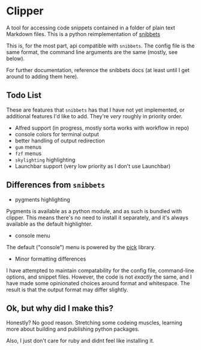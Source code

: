 # Clipper

A tool for accessing code snippets contained in a folder of plain text Markdown files.
This is a python reimplementation of [snibbets](https://github.com/ttscoff/snibbets)

This is, for the most part, api compatible with `snibbets`. The config file is the same format, the command line arguments are the same (mostly, see below).

For further documentation, reference the snibbets docs (at least until I get around to adding them here).

## Todo List

These are features that `snibbets` has that I have not yet implemented, or 
additional features I'd like to add. They're _very_ roughly in priority order.

* Alfred support (in progress, mostly sorta works with workflow in repo)
* console colors for terminal output
* better handling of output redirection
* `gum` menus
* `fzf` menus
* `skylighting` highlighting
* Launchbar support (very low priority as I don't use Launchbar)

## Differences from `snibbets`

* pygments highlighting

Pygments is available as a python module, and as such is bundled with clipper. 
This means there's no need to install it separately, and it's always available as
the default highlighter.

* console menu

The default ("console") menu is powered by the [pick](https://github.com/wong2/pick) library.

* Minor formatting differences

I have attempted to maintain compatability for the config file, command-line
options, and snippet files. However, the code is not _exactly_ the same, and I 
have made some opinionated choices around format and whitespace. The result is 
that the output format may differ slightly.

## Ok, but why did I make this?

Honestly? No good reason. Stretching some codeing muscles, learning more about
building and publishing python packages.

Also, I just don't care for ruby and didnt feel like installing it.
